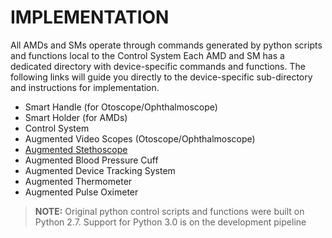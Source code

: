 # IMPLEMENTATION
All AMDs and SMs operate through commands generated by python scripts and functions local to the Control System
Each AMD and SM has a dedicated directory with device-specific commands and functions.
The following links will guide you directly to the device-specific sub-directory and instructions for implementation.

* Smart Handle (for Otoscope/Ophthalmoscope)
* Smart Holder (for AMDs)
* Control System
* Augmented Video Scopes (Otoscope/Ophthalmoscope)
* [Augmented Stethoscope](https://github.com/pd3d/ControlSystem/Software/Python2.7/stethoscope)
* Augmented Blood Pressure Cuff
* Augmented Device Tracking System
* Augmented Thermometer
* Augmented Pulse Oximeter

> **NOTE:** Original python control scripts and functions were built on Python 2.7. Support for Python 3.0 is on the development pipeline 

